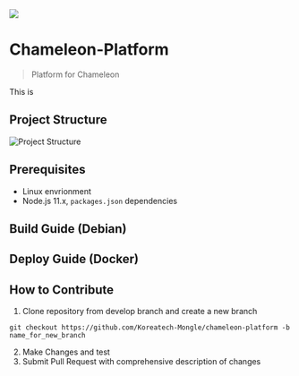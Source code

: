 <img src="![logo1](https://github.com/kkx7787/Readme_Test/assets/115688628/ba368fc4-8f63-493c-84a6-06c89d3b1dc9)">

# Chameleon-Platform
> Platform for Chameleon

This is 

## Project Structure

![Project Structure](https://github.com/kkx7787/Readme_Test/assets/115688628/f20a54e5-0a78-46a9-b219-8a48a8705011)

## Prerequisites
* Linux envrionment
* Node.js 11.x, `packages.json` dependencies
## Build Guide (Debian)
## Deploy Guide (Docker)
## How to Contribute
1. Clone repository from develop branch and create a new branch

``` 
git checkout https://github.com/Koreatech-Mongle/chameleon-platform -b name_for_new_branch
```

2. Make Changes and test
3. Submit Pull Request with comprehensive description of changes

